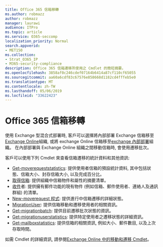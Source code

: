 ```yaml
---
title: Office 365 信箱移轉
ms.author: robmazz
author: robmazz
manager: laurawi
audience: ITPro
ms.topic: article
ms.service: O365-seccomp
localization_priority: Normal
search.appverid:
- MET150
ms.collection:
- Strat_O365_IP
- M365-security-compliance
description: Office 365 信箱遷移所使用之 Cmdlet 的簡短摘要。
ms.openlocfilehash: 3858af0c246cdef07164b6414a87cf110cf65055
ms.sourcegitcommit: aa60a6cdf83c67576e858668d1182cd4fffeb5e0
ms.translationtype: MT
ms.contentlocale: zh-TW
ms.lasthandoff: 05/06/2019
ms.locfileid: "33622423"
---
```

# <a name="office-365-mailbox-migrations"></a>Office 365 信箱移轉
使用 Exchange 型混合式部署時, 客戶可以選擇將內部部署 Exchange 信箱移至[Exchange Online](https://docs.microsoft.com/Exchange/exchange-online)組織, 或將 exchange Online 信箱移至[exchange 內部部署](https://docs.microsoft.com/Exchange/exchange-server)組織。 在內部部署與 Exchange Online 組織之間移動信箱時, 會使用遷移批次。

客戶可以使用下列 Cmdlet 來查看信箱遷移的統計資料和其他資訊:

- [Get-moverequeststatistics](https://docs.microsoft.com/powershell/module/exchange/move-and-migration/Get-MoveRequestStatistics?view=exchange-ps): 提供使用者信箱的預設統計資料, 其中包括狀態、信箱大小、封存信箱大小, 以及完成百分比。
- [取得信箱](https://docs.microsoft.com/powershell/module/exchange/mailboxes/Get-Mailbox?view=exchange-ps
): 提供組織中信箱物件和屬性的摘要清單。
- [收件](https://docs.microsoft.com/powershell/module/exchange/users-and-groups/Get-Recipient?view=exchange-ps)者: 提供擁有郵件功能的現有物件 (例如信箱、郵件使用者、連絡人及通訊群組) 的清單。
- [New-moverequest 程式](https://docs.microsoft.com/powershell/module/exchange/move-and-migration/Get-MoveRequest?view=exchange-ps): 提供進行中信箱遷移的詳細狀態。
- [MigrationUser](https://docs.microsoft.com/powershell/module/exchange/move-and-migration/Get-MigrationUser?view=exchange-ps): 提供信箱移動和遷移使用者的相關資訊。
- [Get-migrationbatch](https://docs.microsoft.com/powershell/module/exchange/move-and-migration/Get-MigrationBatch?view=exchange-ps): 提供目前遷移批次狀態的資訊。
- [Get-migrationuserstatistics](https://docs.microsoft.com/powershell/module/exchange/move-and-migration/Get-MigrationUserStatistics?view=exchange-ps): 提供特定使用者之遷移狀態的詳細資訊。
- [Get-mailboxstatistics](https://docs.microsoft.com/powershell/module/exchange/mailboxes/Get-MailboxStatistics?view=exchange-ps): 提供信箱的相關資訊, 例如大小、郵件數目, 以及上次存取時間。

如需 Cmdlet 的詳細資訊, 請參閱[Exchange Online 中的移動和遷移 Cmdlet](https://docs.microsoft.com/powershell/exchange/exchange-online/exchange-online-powershell?view=exchange-ps)。
